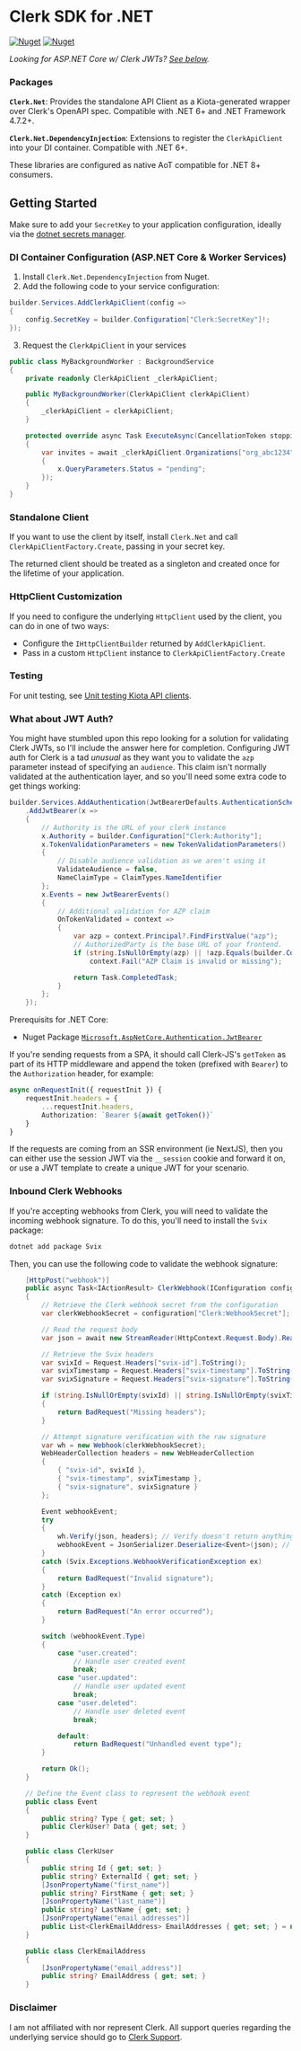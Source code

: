 # Clerk SDK for .NET

[![Nuget](https://img.shields.io/nuget/v/Clerk.Net?label=Clerk.Net&style=flat-square)](https://www.nuget.org/packages/Clerk.Net)
[![Nuget](https://img.shields.io/nuget/v/Clerk.Net.DependencyInjection?label=Clerk.Net.DependencyInjection&style=flat-square)](https://www.nuget.org/packages/Clerk.Net.DependencyInjection)

_Looking for ASP.NET Core w/ Clerk JWTs? [See below](#what-about-jwt-auth)._

### Packages

**`Clerk.Net`**: Provides the standalone API Client as a Kiota-generated wrapper over Clerk's OpenAPI spec. Compatible with .NET 6+ and .NET Framework 4.7.2+.

**`Clerk.Net.DependencyInjection`**: Extensions to register the `ClerkApiClient` into your DI container. Compatible with .NET 6+.

These libraries are configured as native AoT compatible for .NET 8+ consumers.

## Getting Started

Make sure to add your `SecretKey` to your application configuration, ideally via the [dotnet secrets manager](https://docs.microsoft.com/en-us/aspnet/core/security/app-secrets?view=aspnetcore-6.0&tabs=windows#enable-secret-storage).

### DI Container Configuration (ASP.NET Core & Worker Services)

1. Install `Clerk.Net.DependencyInjection` from Nuget.
2. Add the following code to your service configuration:

```cs
builder.Services.AddClerkApiClient(config =>
{
    config.SecretKey = builder.Configuration["Clerk:SecretKey"]!;
});
```

3. Request the `ClerkApiClient` in your services

```cs
public class MyBackgroundWorker : BackgroundService
{
    private readonly ClerkApiClient _clerkApiClient;

    public MyBackgroundWorker(ClerkApiClient clerkApiClient)
    {
        _clerkApiClient = clerkApiClient;
    }

    protected override async Task ExecuteAsync(CancellationToken stoppingToken)
    {
        var invites = await _clerkApiClient.Organizations["org_abc1234"].Invitations.GetAsync(x =>
        {
            x.QueryParameters.Status = "pending";
        });
    }
}
```

### Standalone Client

If you want to use the client by itself, install `Clerk.Net` and call `ClerkApiClientFactory.Create`, passing in your secret key.

The returned client should be treated as a singleton and created once for the lifetime of your application.

### HttpClient Customization

If you need to configure the underlying `HttpClient` used by the client, you can do in one of two ways:

- Configure the `IHttpClientBuilder` returned by `AddClerkApiClient`.
- Pass in a custom `HttpClient` instance to `ClerkApiClientFactory.Create`

### Testing

For unit testing, see [Unit testing Kiota API clients](https://learn.microsoft.com/en-us/openapi/kiota/testing).

### What about JWT Auth?

You might have stumbled upon this repo looking for a solution for validating Clerk JWTs, so I'll include the answer here for completion. Configuring JWT auth for Clerk is a tad _unusual_ as they want you to validate the `azp` parameter instead of specifying an `audience`.
This claim isn't normally validated at the authentication layer, and so you'll need some extra code to get things working:

```cs
builder.Services.AddAuthentication(JwtBearerDefaults.AuthenticationScheme)
    .AddJwtBearer(x =>
    {
        // Authority is the URL of your clerk instance
        x.Authority = builder.Configuration["Clerk:Authority"];
        x.TokenValidationParameters = new TokenValidationParameters()
        {
            // Disable audience validation as we aren't using it
            ValidateAudience = false,
            NameClaimType = ClaimTypes.NameIdentifier
        };
        x.Events = new JwtBearerEvents()
        {
            // Additional validation for AZP claim
            OnTokenValidated = context =>
            {
                var azp = context.Principal?.FindFirstValue("azp");
                // AuthorizedParty is the base URL of your frontend.
                if (string.IsNullOrEmpty(azp) || !azp.Equals(builder.Configuration["Clerk:AuthorizedParty"]))
                    context.Fail("AZP Claim is invalid or missing");

                return Task.CompletedTask;
            }
        };
    });
```

Prerequisits for .NET Core:
- Nuget Package [`Microsoft.AspNetCore.Authentication.JwtBearer`](https://www.nuget.org/packages/Microsoft.AspNetCore.Authentication.JwtBearer)

If you're sending requests from a SPA, it should call Clerk-JS's `getToken` as part of its HTTP middleware and append the token (prefixed with `Bearer`) to the `Authorization` header, for example:

```ts
async onRequestInit({ requestInit }) {
    requestInit.headers = {
        ...requestInit.headers,
        Authorization: `Bearer ${await getToken()}`
    }
}
```

If the requests are coming from an SSR environment (ie NextJS), then you can either use the session JWT via the `__session` cookie and forward it on, or use a JWT template to create a unique JWT for your scenario.

### Inbound Clerk Webhooks

If you're accepting webhooks from Clerk, you will need to validate the incoming webhook signature. To do this, you'll need to install the `Svix` package:

```bash
dotnet add package Svix
```

Then, you can use the following code to validate the webhook signature:

```cs
    [HttpPost("webhook")]
    public async Task<IActionResult> ClerkWebhook(IConfiguration configuration)
    {
        // Retrieve the Clerk webhook secret from the configuration
        var clerkWebhookSecret = configuration["Clerk:WebhookSecret"];

        // Read the request body
        var json = await new StreamReader(HttpContext.Request.Body).ReadToEndAsync();

        // Retrieve the Svix headers
        var svixId = Request.Headers["svix-id"].ToString();
        var svixTimestamp = Request.Headers["svix-timestamp"].ToString();
        var svixSignature = Request.Headers["svix-signature"].ToString();

        if (string.IsNullOrEmpty(svixId) || string.IsNullOrEmpty(svixTimestamp) || string.IsNullOrEmpty(svixSignature))
        {
            return BadRequest("Missing headers");
        }

        // Attempt signature verification with the raw signature
        var wh = new Webhook(clerkWebhookSecret);
        WebHeaderCollection headers = new WebHeaderCollection
        {
            { "svix-id", svixId },
            { "svix-timestamp", svixTimestamp },
            { "svix-signature", svixSignature }
        };

        Event webhookEvent;
        try
        {
            wh.Verify(json, headers); // Verify doesn't return anything, just verifies the signature and throws if it's invalid
            webhookEvent = JsonSerializer.Deserialize<Event>(json); // Deserialize the JSON into an Event object
        }
        catch (Svix.Exceptions.WebhookVerificationException ex)
        {
            return BadRequest("Invalid signature");
        }
        catch (Exception ex)
        {
            return BadRequest("An error occurred");
        }

        switch (webhookEvent.Type)
        {
            case "user.created":
                // Handle user created event
                break;
            case "user.updated":
                // Handle user updated event
                break;
            case "user.deleted":
                // Handle user deleted event
                break;

            default:
                return BadRequest("Unhandled event type");
        }

        return Ok();
    }

    // Define the Event class to represent the webhook event
    public class Event
    {
        public string? Type { get; set; }
        public ClerkUser? Data { get; set; }
    }

    public class ClerkUser
    {
        public string Id { get; set; }
        public string? ExternalId { get; set; }
        [JsonPropertyName("first_name")]
        public string? FirstName { get; set; }
        [JsonPropertyName("last_name")]
        public string? LastName { get; set; }
        [JsonPropertyName("email_addresses")]
        public List<ClerkEmailAddress> EmailAddresses { get; set; } = new List<ClerkEmailAddress>();
    }

    public class ClerkEmailAddress
    {
        [JsonPropertyName("email_address")]
        public string? EmailAddress { get; set; }
    }
```

### Disclaimer

I am not affiliated with nor represent Clerk. All support queries regarding the underlying service should go to [Clerk Support](https://clerk.com/support).
